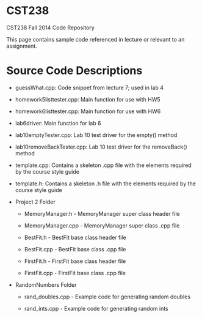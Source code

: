 CST238
======

CST238 Fall 2014 Code Repository

This page contains sample code referenced in lecture or relevant to 
an assignment.

Source Code Descriptions
========================

- guessWhat.cpp: Code snippet from lecture 7; used in lab 4

- homework5listtester.cpp: Main function for use with HW5

- homework6listtester.cpp: Main function for use with HW6

- lab6driver: Main function for lab 6

- lab10emptyTester.cpp: Lab 10 test driver for the empty() method

- lab10removeBackTester.cpp: Lab 10 test driver for the removeBack() method

- template.cpp: Contains a skeleton .cpp file with the elements
                required by the course style guide

- template.h: Contains a skeleton .h file with the elements required
              by the course style guide

- Project 2 Folder
  
  - MemoryManager.h - MemoryManager super class header file
  
  - MemoryManager.cpp - MemoryManager super class .cpp file

  - BestFit.h - BestFit base class header file

  - BestFit.cpp - BestFit base class .cpp file

  - FirstFit.h - FirstFit base class header file

  - FirstFit.cpp - FirstFit base class .cpp file

- RandomNumbers Folder

  - rand_doubles.cpp - Example code for generating random doubles

  - rand_ints.cpp - Example code for generating random ints

